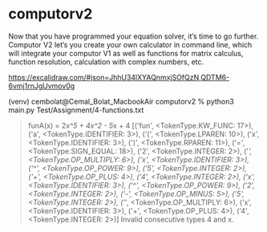 # computorv2
 Now that you have programmed your equation solver, it’s time to go further. Computor V2 let’s you create your own calculator in command line, which will integrate your computor V1 as well as functions for matrix calculus, function resolution, calculation with complex numbers, etc.

https://excalidraw.com/#json=JhhU34lXYAQnmxjSOfQzN,QDTM6-6vmj1rnJgUvmov0g

(venv) cembolat@Cemal_Bolat_MacbookAir computorv2 % python3 main.py Test/Assignment/4-functions.txt
> funA(x) = 2*x^5 + 4x^2 - 5*x + 4
[('fun', <TokenType.KW_FUNC: 17>), ('a', <TokenType.IDENTIFIER: 3>), ('(', <TokenType.LPAREN: 10>), ('x', <TokenType.IDENTIFIER: 3>), (')', <TokenType.RPAREN: 11>), ('=', <TokenType.SIGN_EQUAL: 18>), ('2', <TokenType.INTEGER: 2>), ('*', <TokenType.OP_MULTIPLY: 6>), ('x', <TokenType.IDENTIFIER: 3>), ('^', <TokenType.OP_POWER: 9>), ('5', <TokenType.INTEGER: 2>), ('+', <TokenType.OP_PLUS: 4>), ('4', <TokenType.INTEGER: 2>), ('x', <TokenType.IDENTIFIER: 3>), ('^', <TokenType.OP_POWER: 9>), ('2', <TokenType.INTEGER: 2>), ('-', <TokenType.OP_MINUS: 5>), ('5', <TokenType.INTEGER: 2>), ('*', <TokenType.OP_MULTIPLY: 6>), ('x', <TokenType.IDENTIFIER: 3>), ('+', <TokenType.OP_PLUS: 4>), ('4', <TokenType.INTEGER: 2>)]
Invalid consecutive types 4 and x.
>  